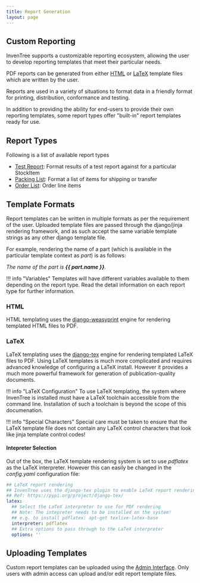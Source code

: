 ```yaml
---
title: Report Generation
layout: page
---
```


## Custom Reporting

InvenTree supports a customizable reporting ecosystem, allowing the user to develop reporting templates that meet their particular needs.

PDF reports can be generated from either [HTML](https://github.com/fdemmer/django-weasyprint) or [LaTeX](https://github.com/weinbusch/django-tex) template files which are written by the user.

Reports are used in a variety of situations to format data in a friendly format for printing, distribution, conformance and testing.

In addition to providing the ability for end-users to provide their own reporting templates, some report types offer "built-in" report templates ready for use.

## Report Types

Following is a list of available report types

* [Test Report](/report/test): Format results of a test report against for a particular StockItem
* [Packing List](/report/pack): Format a list of items for shipping or transfer
* [Order List](/report/order): Order line items 

## Template Formats

Report templates can be written in multiple formats as per the requirement of the user. Uploaded template files are passed through the django/jinja rendering framework, and as such accept the same variable template strings as any other django template file.

For example, rendering the name of a part (which is available in the particular template context as *part*) is as follows:

*The name of the part is **\{\{ part.name \}\}**.*

!!! info "Variables"
	Templates will have different variables available to them depending on the report type. Read the detail information on each report type for further information.

### HTML

HTML templating uses the [django-weasyprint](https://github.com/fdemmer/django-weasyprint) engine for rendering templated HTML files to PDF.

### LaTeX

LaTeX templating uses the [django-tex](https://github.com/weinbusch/django-tex) engine for rendering templated LaTeX files to PDF. Using LaTeX templates is much more complicated and requires advanced knowledge of configuring a LaTeX install. However it provides a much more powerful framework for generation of publication-quality documents.

!!! info "LaTeX Configuration"
	To use LaTeX templating, the system where InvenTree is installed must have a LaTeX toolchain accessible from the command line. Installation of such a toolchain is beyond the scope of this documenation.

!!! info "Special Characters"
	Special care must be taken to ensure that the LaTeX template file does not contain any LaTeX control characters that look like jinja template control codes!

#### Intepreter Selection

Out of the box, the LaTeX template rendering system is set to use *pdflatex* as the LaTeX interpreter. However this can easily be changed in the *config.yaml* configuration file:

``` yaml
## LaTeX report rendering
## InvenTree uses the django-tex plugin to enable LaTeX report rendering
## Ref: https://pypi.org/project/django-tex/
latex:
  ## Select the LaTeX interpreter to use for PDF rendering
  ## Note: The intepreter needs to be installed on the system!
  ## e.g. to install pdflatex: apt-get texlive-latex-base
  interpreter: pdflatex 
  ## Extra options to pass through to the LaTeX interpreter
  options: ''
```

## Uploading Templates

Custom report templates can be uploaded using the [Admin Interface](/admin/admin). Only users with admin access can upload and/or edit report template files.